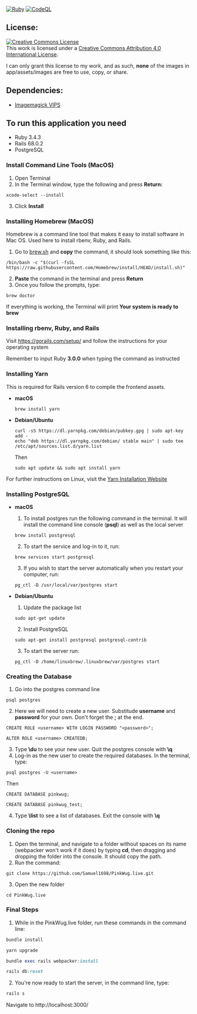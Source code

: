 [![Ruby](https://github.com/Samuel1698/PinkWug.live/actions/workflows/ruby.yml/badge.svg?branch=main)](https://github.com/Samuel1698/PinkWug.live/actions/workflows/ruby.yml)
[![CodeQL](https://github.com/Samuel1698/PinkWug.live/actions/workflows/codeql-analysis.yml/badge.svg)](https://github.com/Samuel1698/PinkWug.live/actions/workflows/codeql-analysis.yml)
## License:
<a rel="license" href="http://creativecommons.org/licenses/by/4.0/"><img alt="Creative Commons License" style="border-width:0" src="https://i.creativecommons.org/l/by/4.0/88x31.png" /></a><br />This work is licensed under a <a rel="license" href="http://creativecommons.org/licenses/by/4.0/">Creative Commons Attribution 4.0 International License</a>.

I can only grant this license to my work, and as such, **none** of the images in app/assets/images are free to use, copy, or share.
## Dependencies:
* [Imagemagick VIPS](https://github.com/janko/image_processing)

## To run this application you need
* Ruby 3.4.3
* Rails 68.0.2
* PostgreSQL

### Install Command Line Tools (MacOS)
1. Open Terminal
2. In the Terminal window, type the following and press **Return:**
```shell
xcode-select --install
```
3. Click **Install**


### Installing Homebrew (MacOS)
Homebrew is a command line tool that makes it easy to install software in Mac OS. Used here to install rbenv, Ruby, and Rails.
1. Go to [brew.sh](https://brew.sh/) and **copy** the command, it should look something like this:
```shell
/bin/bash -c "$(curl -fsSL https://raw.githubusercontent.com/Homebrew/install/HEAD/install.sh)"
```
2. **Paste** the command in the terminal and press **Return**
3. Once you follow the prompts, type:
```shell
brew doctor
```
If everything is working, the Terminal will print **Your system is ready to brew**



### Installing rbenv, Ruby, and Rails
Visit https://gorails.com/setup/ and follow the instructions for your operating system

Remember to input Ruby **3.0.0** when typing the command as instructed

### Installing Yarn
This is required for Rails version 6 to compile the frontend assets.
* **macOS**
  ```shell
  brew install yarn
  ```
* **Debian/Ubuntu**
  ```shell
  curl -sS https://dl.yarnpkg.com/debian/pubkey.gpg | sudo apt-key add -
  echo "deb https://dl.yarnpkg.com/debian/ stable main" | sudo tee /etc/apt/sources.list.d/yarn.list
  ```
  Then
  ```shell
  sudo apt update && sudo apt install yarn
  ```
For further instructions on Linux, visit the [Yarn Installation Website](https://classic.yarnpkg.com/en/docs/install/#debian-stable)

### Installing PostgreSQL
* **macOS**
  1. To install postgres run the following command in the terminal. It will install the command line console (**psql**) as well as the local server
  ```shell
  brew install postgresql
  ```

  2. To start the service and log-in to it, run:
  ```shell
  brew services start postgresql
  ```

  3. If you wish to start the server automatically when you restart your computer, run:
  ```shell
  pg_ctl -D /usr/local/var/postgres start
  ```

* **Debian/Ubuntu**
  1. Update the package list
  ```shell
  sudo apt-get update
  ```

  2. Install PostgreSQL
  ```shell
  sudo apt-get install postgresql postgresql-contrib
  ```
  3. To start the server run:
  ```shell
  pg_ctl -D /home/linuxbrew/.linuxbrew/var/postgres start
  ```

### Creating the Database
1. Go into the postgres command line
  ```shell
  psql postgres
  ```
2. Here we will need to create a new user. Substitude **username** and **password** for your own. Don't forget the **;** at the end.
```shell
CREATE ROLE <username> WITH LOGIN PASSWORD "<password>";
```

```shell
ALTER ROLE <username> CREATEDB;
```

3. Type **\du** to see your new user. Quit the postgres console with **\q**
4. Log-in as the new user to create the required databases. In the terminal, type:
```shell
psql postgres -U <username>
```
  Then
```shell
CREATE DATABASE pinkwug;

CREATE DATABASE pinkwug_test;
```

4. Type **\list** to see a list of databases. Exit the console with **\q**

### Cloning the repo
1. Open the terminal, and navigate to a folder without spaces on its name (webpacker won't work if it does) by typing **cd**, then dragging and dropping the folder into the console. It should copy the path.
2. Run the command:
```shell
git clone https://github.com/Samuel1698/PinkWug.live.git
```

3. Open the new folder
```shell
cd PinkWug.live
```


### Final Steps
1. While in the PinkWug.live folder, run these commands in the command line:
```ruby
bundle install

yarn upgrade

bundle exec rails webpacker:install

rails db:reset
```
2. You're now ready to start the server, in the command line, type:
```ruby
rails s
```

Navigate to http://localhost:3000/
